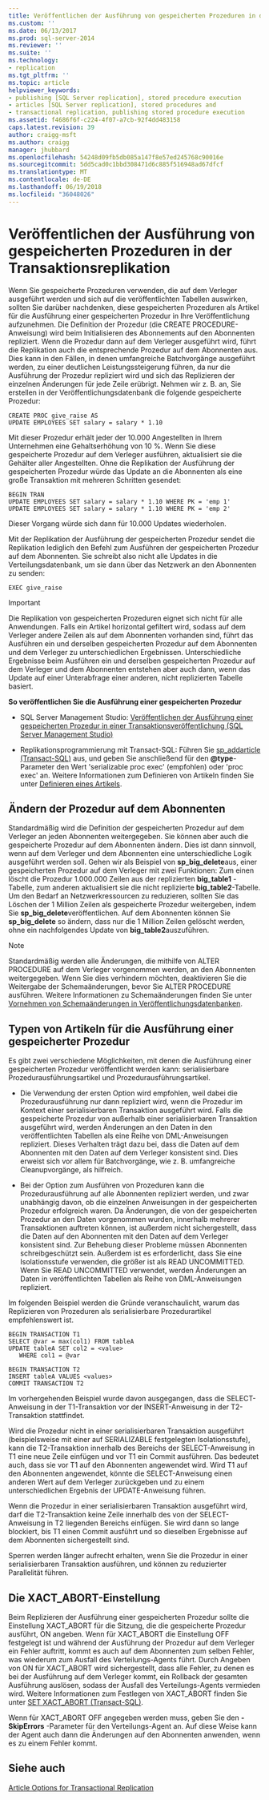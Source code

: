```yaml
---
title: Veröffentlichen der Ausführung von gespeicherten Prozeduren in der Transaktionsreplikation | Microsoft-Dokumentation
ms.custom: ''
ms.date: 06/13/2017
ms.prod: sql-server-2014
ms.reviewer: ''
ms.suite: ''
ms.technology:
- replication
ms.tgt_pltfrm: ''
ms.topic: article
helpviewer_keywords:
- publishing [SQL Server replication], stored procedure execution
- articles [SQL Server replication], stored procedures and
- transactional replication, publishing stored procedure execution
ms.assetid: f4686f6f-c224-4f07-a7cb-92f4dd483158
caps.latest.revision: 39
author: craigg-msft
ms.author: craigg
manager: jhubbard
ms.openlocfilehash: 54248d09fb5db085a147f8e57ed245768c90016e
ms.sourcegitcommit: 5dd5cad0c1bbd308471d6c885f516948ad67dfcf
ms.translationtype: MT
ms.contentlocale: de-DE
ms.lasthandoff: 06/19/2018
ms.locfileid: "36048026"
---
```

# <a name="publishing-stored-procedure-execution-in-transactional-replication"></a>Veröffentlichen der Ausführung von gespeicherten Prozeduren in der Transaktionsreplikation
  Wenn Sie gespeicherte Prozeduren verwenden, die auf dem Verleger ausgeführt werden und sich auf die veröffentlichten Tabellen auswirken, sollten Sie darüber nachdenken, diese gespeicherten Prozeduren als Artikel für die Ausführung einer gespeicherten Prozedur in Ihre Veröffentlichung aufzunehmen. Die Definition der Prozedur (die CREATE PROCEDURE-Anweisung) wird beim Initialisieren des Abonnements auf den Abonnenten repliziert. Wenn die Prozedur dann auf dem Verleger ausgeführt wird, führt die Replikation auch die entsprechende Prozedur auf dem Abonnenten aus. Dies kann in den Fällen, in denen umfangreiche Batchvorgänge ausgeführt werden, zu einer deutlichen Leistungssteigerung führen, da nur die Ausführung der Prozedur repliziert wird und sich das Replizieren der einzelnen Änderungen für jede Zeile erübrigt. Nehmen wir z. B. an, Sie erstellen in der Veröffentlichungsdatenbank die folgende gespeicherte Prozedur:  
  
```  
CREATE PROC give_raise AS  
UPDATE EMPLOYEES SET salary = salary * 1.10  
```  
  
 Mit dieser Prozedur erhält jeder der 10.000 Angestellten in Ihrem Unternehmen eine Gehaltserhöhung von 10 %. Wenn Sie diese gespeicherte Prozedur auf dem Verleger ausführen, aktualisiert sie die Gehälter aller Angestellten. Ohne die Replikation der Ausführung der gespeicherten Prozedur würde das Update an die Abonnenten als eine große Transaktion mit mehreren Schritten gesendet:  
  
```  
BEGIN TRAN  
UPDATE EMPLOYEES SET salary = salary * 1.10 WHERE PK = 'emp 1'  
UPDATE EMPLOYEES SET salary = salary * 1.10 WHERE PK = 'emp 2'  
```  
  
 Dieser Vorgang würde sich dann für 10.000 Updates wiederholen.  
  
 Mit der Replikation der Ausführung der gespeicherten Prozedur sendet die Replikation lediglich den Befehl zum Ausführen der gespeicherten Prozedur auf dem Abonnenten. Sie schreibt also nicht alle Updates in die Verteilungsdatenbank, um sie dann über das Netzwerk an den Abonnenten zu senden:  
  
```  
EXEC give_raise  
```  
  
> [!IMPORTANT]  
>  Die Replikation von gespeicherten Prozeduren eignet sich nicht für alle Anwendungen. Falls ein Artikel horizontal gefiltert wird, sodass auf dem Verleger andere Zeilen als auf dem Abonnenten vorhanden sind, führt das Ausführen ein und derselben gespeicherten Prozedur auf dem Abonnenten und dem Verleger zu unterschiedlichen Ergebnissen. Unterschiedliche Ergebnisse beim Ausführen ein und derselben gespeicherten Prozedur auf dem Verleger und dem Abonnenten entstehen aber auch dann, wenn das Update auf einer Unterabfrage einer anderen, nicht replizierten Tabelle basiert.  
  
 **So veröffentlichen Sie die Ausführung einer gespeicherten Prozedur**  
  
-   SQL Server Management Studio: [Veröffentlichen der Ausführung einer gespeicherten Prozedur in einer Transaktionsveröffentlichung &#40;SQL Server Management Studio&#41;](../publish/publish-execution-of-stored-procedure-in-transactional-publication.md)  
  
-   Replikationsprogrammierung mit Transact-SQL: Führen Sie [sp_addarticle &#40;Transact-SQL&#41;](/sql/relational-databases/system-stored-procedures/sp-addarticle-transact-sql) aus, und geben Sie anschließend für den **@type**-Parameter den Wert 'serializable proc exec' (empfohlen) oder 'proc exec' an. Weitere Informationen zum Definieren von Artikeln finden Sie unter [Definieren eines Artikels](../publish/define-an-article.md).  
  
## <a name="modifying-the-procedure-at-the-subscriber"></a>Ändern der Prozedur auf dem Abonnenten  
 Standardmäßig wird die Definition der gespeicherten Prozedur auf dem Verleger an jeden Abonnenten weitergegeben. Sie können aber auch die gespeicherte Prozedur auf dem Abonnenten ändern. Dies ist dann sinnvoll, wenn auf dem Verleger und dem Abonnenten eine unterschiedliche Logik ausgeführt werden soll. Gehen wir als Beispiel von **sp_big_delete**aus, einer gespeicherten Prozedur auf dem Verleger mit zwei Funktionen: Zum einen löscht die Prozedur 1.000.000 Zeilen aus der replizierten **big_table1** -Tabelle, zum anderen aktualisiert sie die nicht replizierte **big_table2**-Tabelle. Um den Bedarf an Netzwerkressourcen zu reduzieren, sollten Sie das Löschen der 1 Million Zeilen als gespeicherte Prozedur weitergeben, indem Sie **sp_big_delete**veröffentlichen. Auf dem Abonnenten können Sie **sp_big_delete** so ändern, dass nur die 1 Million Zeilen gelöscht werden, ohne ein nachfolgendes Update von **big_table2**auszuführen.  
  
> [!NOTE]  
>  Standardmäßig werden alle Änderungen, die mithilfe von ALTER PROCEDURE auf dem Verleger vorgenommen werden, an den Abonnenten weitergegeben. Wenn Sie dies verhindern möchten, deaktivieren Sie die Weitergabe der Schemaänderungen, bevor Sie ALTER PROCEDURE ausführen. Weitere Informationen zu Schemaänderungen finden Sie unter [Vornehmen von Schemaänderungen in Veröffentlichungsdatenbanken](../publish/make-schema-changes-on-publication-databases.md).  
  
## <a name="types-of-stored-procedure-execution-articles"></a>Typen von Artikeln für die Ausführung einer gespeicherter Prozedur  
 Es gibt zwei verschiedene Möglichkeiten, mit denen die Ausführung einer gespeicherten Prozedur veröffentlicht werden kann: serialisierbare Prozedurausführungsartikel und Prozedurausführungsartikel.  
  
-   Die Verwendung der ersten Option wird empfohlen, weil dabei die Prozedurausführung nur dann repliziert wird, wenn die Prozedur im Kontext einer serialisierbaren Transaktion ausgeführt wird. Falls die gespeicherte Prozedur von außerhalb einer serialisierbaren Transaktion ausgeführt wird, werden Änderungen an den Daten in den veröffentlichten Tabellen als eine Reihe von DML-Anweisungen repliziert. Dieses Verhalten trägt dazu bei, dass die Daten auf dem Abonnenten mit den Daten auf dem Verleger konsistent sind. Dies erweist sich vor allem für Batchvorgänge, wie z. B. umfangreiche Cleanupvorgänge, als hilfreich.  
  
-   Bei der Option zum Ausführen von Prozeduren kann die Prozedurausführung auf alle Abonnenten repliziert werden, und zwar unabhängig davon, ob die einzelnen Anweisungen in der gespeicherten Prozedur erfolgreich waren. Da Änderungen, die von der gespeicherten Prozedur an den Daten vorgenommen wurden, innerhalb mehrerer Transaktionen auftreten können, ist außerdem nicht sichergestellt, dass die Daten auf den Abonnenten mit den Daten auf dem Verleger konsistent sind. Zur Behebung dieser Probleme müssen Abonnenten schreibgeschützt sein. Außerdem ist es erforderlicht, dass Sie eine Isolationsstufe verwenden, die größer ist als READ UNCOMMITTED. Wenn Sie READ UNCOMMITTED verwendet, werden Änderungen an Daten in veröffentlichten Tabellen als Reihe von DML-Anweisungen repliziert.  
  
 Im folgenden Beispiel werden die Gründe veranschaulicht, warum das Replizieren von Prozeduren als serialisierbare Prozedurartikel empfehlenswert ist.  
  
```  
BEGIN TRANSACTION T1  
SELECT @var = max(col1) FROM tableA  
UPDATE tableA SET col2 = <value>   
   WHERE col1 = @var   
  
BEGIN TRANSACTION T2  
INSERT tableA VALUES <values>  
COMMIT TRANSACTION T2  
```  
  
 Im vorhergehenden Beispiel wurde davon ausgegangen, dass die SELECT-Anweisung in der T1-Transaktion vor der INSERT-Anweisung in der T2-Transaktion stattfindet.  
  
 Wird die Prozedur nicht in einer serialisierbaren Transaktion ausgeführt (beispielsweise mit einer auf SERIALIZABLE festgelegten Isolationsstufe), kann die T2-Transaktion innerhalb des Bereichs der SELECT-Anweisung in T1 eine neue Zeile einfügen und vor T1 ein Commit ausführen. Das bedeutet auch, dass sie vor T1 auf den Abonnenten angewendet wird. Wird T1 auf den Abonnenten angewendet, könnte die SELECT-Anweisung einen anderen Wert auf dem Verleger zurückgeben und zu einem unterschiedlichen Ergebnis der UPDATE-Anweisung führen.  
  
 Wenn die Prozedur in einer serialisierbaren Transaktion ausgeführt wird, darf die T2-Transaktion keine Zeile innerhalb des von der SELECT-Anweisung in T2 liegenden Bereichs einfügen. Sie wird dann so lange blockiert, bis T1 einen Commit ausführt und so dieselben Ergebnisse auf dem Abonnenten sichergestellt sind.  
  
 Sperren werden länger aufrecht erhalten, wenn Sie die Prozedur in einer serialisierbaren Transaktion ausführen, und können zu reduzierter Parallelität führen.  
  
## <a name="the-xactabort-setting"></a>Die XACT_ABORT-Einstellung  
 Beim Replizieren der Ausführung einer gespeicherten Prozedur sollte die Einstellung XACT_ABORT für die Sitzung, die die gespeicherte Prozedur ausführt, ON angeben. Wenn für XACT_ABORT die Einstellung OFF festgelegt ist und während der Ausführung der Prozedur auf dem Verleger ein Fehler auftritt, kommt es auch auf dem Abonnenten zum selben Fehler, was wiederum zum Ausfall des Verteilungs-Agents führt. Durch Angeben von ON für XACT_ABORT wird sichergestellt, dass alle Fehler, zu denen es bei der Ausführung auf dem Verleger kommt, ein Rollback der gesamten Ausführung auslösen, sodass der Ausfall des Verteilungs-Agents vermieden wird. Weitere Informationen zum Festlegen von XACT_ABORT finden Sie unter [SET XACT_ABORT &#40;Transact-SQL&#41;](/sql/t-sql/statements/set-xact-abort-transact-sql).  
  
 Wenn für XACT_ABORT OFF angegeben werden muss, geben Sie den **-SkipErrors** -Parameter für den Verteilungs-Agent an. Auf diese Weise kann der Agent auch dann die Änderungen auf den Abonnenten anwenden, wenn es zu einem Fehler kommt.  
  
## <a name="see-also"></a>Siehe auch  
 [Article Options for Transactional Replication](article-options-for-transactional-replication.md)  
  
  
